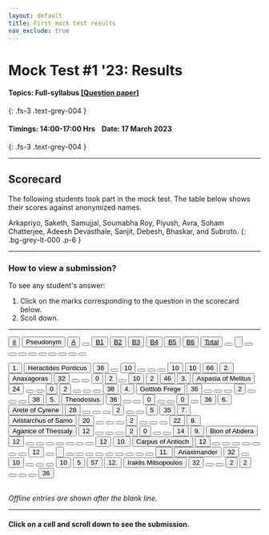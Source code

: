 ```yaml
---
layout: default
title: First mock test results
nav_exclude: true
---
```



#  Mock Test #1 '23: Results

#### Topics: Full-syllabus  [[Question paper]](/docs/mock_test/017_mar_17_full/)
{: .fs-3 .text-grey-004 }


#### Timings: 14:00-17:00 Hrs &nbsp;&nbsp;  Date: 17 March 2023
{: .fs-3 .text-grey-004 }

---


## Scorecard


The following students took part in the mock test. The table below shows their scores against anonymized names.



Arkapriyo,  Saketh, Samujjal, Soumabha Roy,  Piyush,  Avra,
Soham Chatterjee,  Adeesh Devasthale,  Sanjit,  Debesh,  Bhaskar,  and Subroto.
{: .bg-grey-lt-000 .p-6 }


---

### How to view a submission?

To see any student's answer:

1. Click on the marks corresponding to the question in the scorecard below.
2. Scoll down.


---

  <div class="markpalette">
      <div class="markpalette-keys">

<button class="markbutton white"><u>#</u></button>
<input type="button" class="markbutton white" value="Pseudonym"/>
<button class="markbutton white"><u>A</u></button>
<button class="markbutton white"></button>
<button class="markbutton white"><u>B1</u></button>
<button class="markbutton white"><u>B2</u></button>
<button class="markbutton white"><u>B3</u></button>
<button class="markbutton white"><u>B4</u></button>
<button class="markbutton white"><u>B5</u></button>
<button class="markbutton white"><u>B6</u></button>
<button class="markbutton white"><u>Total</u></button>
<button class="markbutton white"></button>
<input type="button" class="markbutton white" value=""/>
<button class="markbutton white" ></button>
<button class="markbutton white"></button>
<button class="markbutton white"></button>
<button class="markbutton white"></button>
<button class="markbutton white"></button>
<button class="markbutton white"></button>
<button class="markbutton white"></button>
<button class="markbutton white"></button>
<button class="markbutton white"></button>





<button class="markbutton rank">1. </button>
<input type="button" class="markbutton white" value="Heraclides Ponticus"/>
<button class="markbutton blank" onclick = "markdisplay('Heraclides_Ponticus/PartA',17)">36</button>
<button class="button white"></button>
<button class="markbutton right" onclick = "markdisplay('Heraclides_Ponticus/B1',17)">10</button>
<button class="button blank"></button>
<button class="button blank"></button>
<button class="button blank"></button>
<button class="markbutton right" onclick = "markdisplay('Heraclides_Ponticus/B5',17)">10</button>
<button class="markbutton right" onclick = "markdisplay('Heraclides_Ponticus/B6',17)">10</button>
<button class="markbutton total">66</button>
<button class="markbutton rank">2. </button>
<input type="button" class="markbutton white" value="Anaxagoras"/>
<button class="markbutton blank" onclick = "markdisplay('Anaxagoras/PartA',17)">32</button>
<button class="button white"></button>
<button class="button blank"></button>
<button class="markbutton wrong" onclick = "markdisplay('Anaxagoras/B2',17)">0</button>
<button class="markbutton wrong" onclick = "markdisplay('Anaxagoras/B3',17)">2</button>
<button class="button blank"></button>
<button class="markbutton right" onclick = "markdisplay('Anaxagoras/B5',17)">10</button>
<button class="markbutton wrong" onclick = "markdisplay('Anaxagoras/B6',17)">2</button>
<button class="markbutton total">46</button>
<button class="markbutton rank">3. </button>
<input type="button" class="markbutton white" value="Aspasia of Melitus"/>
<button class="markbutton blank" onclick = "markdisplay('Aspasia_of_Melitus/PartA',17)">24</button>
<button class="button white"></button>
<button class="button blank"></button>
<button class="markbutton wrong" onclick = "markdisplay('Aspasia_of_Melitus/B2',17)">0</button>
<button class="markbutton wrong" onclick = "markdisplay('Aspasia_of_Melitus/B3',17)">2</button>
<button class="button blank"></button>
<button class="button blank"></button>
<button class="button blank"></button>
<button class="markbutton total">38</button>
<button class="markbutton rank">4. </button>
<input type="button" class="markbutton white" value="Gottlob Frege"/>
<button class="markbutton blank" onclick = "markdisplay('Gottlob_Frege/PartA',17)">36</button>
<button class="button white"></button>
<button class="button blank"></button>
<button class="button blank"></button>
<button class="markbutton wrong" onclick = "markdisplay('Gottlob_Frege/B3',17)">2</button>
<button class="button blank"></button>
<button class="button blank"></button>
<button class="button blank"></button>
<button class="markbutton total">38</button>
<button class="markbutton rank">5. </button>
<input type="button" class="markbutton white" value="Theodosius"/>
<button class="markbutton blank" onclick = "markdisplay('Theodosius/PartA',17)">36</button>
<button class="button white"></button>
<button class="button blank"></button>
<button class="markbutton wrong" onclick = "markdisplay('Theodosius/B2',17)">0</button>
<button class="button blank"></button>
<button class="button blank"></button>
<button class="markbutton wrong" onclick = "markdisplay('Theodosius/B5',17)">0</button>
<button class="button blank"></button>
<button class="markbutton total">36</button>
<button class="markbutton rank">6. </button>
<input type="button" class="markbutton white" value="Arete of Cyrene"/>
<button class="markbutton blank" onclick = "markdisplay('Arete_of_Cyrene/PartA',17)">28</button>
<button class="button white"></button>
<button class="button blank"></button>
<button class="button blank"></button>
<button class="markbutton wrong" onclick = "markdisplay('Arete_of_Cyrene/B3',17)">2</button>
<button class="button blank"></button>
<button class="button blank"></button>
<button class="markbutton right" onclick = "markdisplay('Arete_of_Cyrene/B6',17)">5</button>
<button class="markbutton total">35</button>
<button class="markbutton rank">7. </button>
<input type="button" class="markbutton white" value="Aristarchus of Samo"/>
<button class="markbutton blank" onclick = "markdisplay('Aristarchus_of_Samo/PartA',17)">20</button>
<button class="button white"></button>
<button class="button blank"></button>
<button class="button blank"></button>
<button class="markbutton wrong" onclick = "markdisplay('Aristarchus_of_Samo/B3',17)">2</button>
<button class="button blank"></button>
<button class="button blank"></button>
<button class="button blank"></button>
<button class="markbutton total">22</button>
<button class="markbutton rank">8. </button>
<input type="button" class="markbutton white" value="Aganice of Thessaly"/>
<button class="markbutton blank" onclick = "markdisplay('Aganice_of_Thessaly/PartA',17)">12</button>
<button class="button white"></button>
<button class="button blank"></button>
<button class="button blank"></button>
<button class="markbutton wrong" onclick = "markdisplay('Aganice_of_Thessaly/B3',17)">2</button>
<button class="markbutton wrong" onclick = "markdisplay('Aganice_of_Thessaly/B4',17)">0</button>
<button class="button blank"></button>
<button class="button blank"></button>
<button class="markbutton total">14</button>
<button class="markbutton rank">9. </button>
<input type="button" class="markbutton white" value="Bion of Abdera"/>
<button class="markbutton blank" onclick = "markdisplay('Bion_of_Abdera/PartA',17)">12</button>
<button class="button white"></button>
<button class="button blank"></button>
<button class="button blank"></button>
<button class="button blank"></button>
<button class="button blank"></button>
<button class="button blank"></button>
<button class="button blank"></button>
<button class="markbutton total">12</button>
<button class="markbutton rank">10. </button>
<input type="button" class="markbutton white" value="Carpus of Antioch"/>
<button class="markbutton blank" onclick = "markdisplay('Carpus_of_Antioch/PartA',17)">12</button>
<button class="button white"></button>
<button class="button blank"></button>
<button class="button blank"></button>
<button class="button blank"></button>
<button class="button blank"></button>
<button class="button blank"></button>
<button class="button blank"></button>
<button class="markbutton total">12</button>
<button class="markbutton white"></button>
<input type="button" class="markbutton white" value=""/>
<button class="markbutton white"></button>
<button class="markbutton white"></button>
<button class="markbutton white"></button>
<button class="markbutton white"></button>
<button class="markbutton white"></button>
<button class="markbutton white"></button>
<button class="markbutton white"></button>
<button class="markbutton white"></button>
<button class="markbutton white"></button>
<button class="markbutton rank">11. </button>
<input type="button" class="markbutton white" value="Anaximander"/>
<button class="markbutton blank" onclick = "markdisplay('Anaximander/PartA',17)">32</button>
<button class="button white"></button>
<button class="markbutton right" onclick = "markdisplay('Anaximander/B1',17)">10</button>
<button class="button blank"></button>
<button class="button blank"></button>
<button class="button blank"></button>
<button class="markbutton right" onclick = "markdisplay('Anaximander/B5',17)">10</button>
<button class="markbutton right" onclick = "markdisplay('Anaximander/B6',17)">5</button>
<button class="markbutton total">57</button>
<button class="markbutton rank">12. </button>
<input type="button" class="markbutton white" value="Iraklis Mitsopoulos"/>
<button class="markbutton blank" onclick = "markdisplay('Iraklis_Mitsopoulos/PartA',17)">32</button>
<button class="button white"></button>
<button class="button blank"></button>
<button class="markbutton wrong" onclick = "markdisplay('Iraklis_Mitsopoulos/B2',17)">2</button>
<button class="markbutton wrong" onclick = "markdisplay('Iraklis_Mitsopoulos/B3',17)">2</button>
<button class="button blank"></button>
<button class="button blank"></button>
<button class="button blank"></button>
<button class="markbutton total">36</button>

</div>
</div>



<br>
<i>Offline entries are shown after the blank line.</i>

<hr>

<div style="min-height:2px" id="themarktext">
<h4>Click on a cell and scroll down to see the submission.</h4>
</div>


<br>











